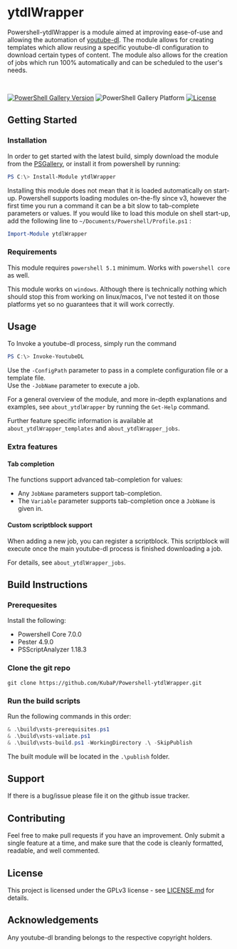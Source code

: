 # ytdlWrapper
Powershell-ytdlWrapper is a module aimed at improving ease-of-use and allowing the automation of [youtube-dl](https://github.com/ytdl-org/youtube-dl). The module allows for creating templates which allow reusing a specific youtube-dl configuration to download certain types of content. The module also allows for the creation of jobs which run 100% automatically and can be scheduled to the user's needs.

<br>

<!-- [![Azure DevOps builds](https://img.shields.io/azure-devops/build/KubaP999/3d9148d2-04d0-4835-b7cb-7bf89bdbf11b/7?label=latest%20build&logo=azure-pipelines)](https://dev.azure.com/KubaP999/ProgramManager/_build/latest?definitionId=7&branchName=development)
[![Azure DevOps coverage](https://img.shields.io/azure-devops/coverage/KubaP999/ProgramManager/7?logo=codecov&logoColor=white)](https://dev.azure.com/KubaP999/ProgramManager/_build/latest?definitionId=7&branchName=development) -->
[![PowerShell Gallery Version](https://img.shields.io/powershellgallery/v/ytdlWrapper?logo=powershell&logoColor=white)](https://www.powershellgallery.com/packages/ytdlWrapper)
![PowerShell Gallery Platform](https://img.shields.io/powershellgallery/p/ytdlWrapper?logo=windows)
[![License](https://img.shields.io/badge/license-GPLv3-blue)](./LICENSE)

## Getting Started
### Installation
In order to get started with the latest build, simply download the module from the [PSGallery](https://www.powershellgallery.com/packages/ytdlWrapper), or install it from powershell by running:
```powershell
PS C:\> Install-Module ytdlWrapper
```
Installing this module does not mean that it is loaded automatically on start-up. Powershell supports loading modules on-the-fly since v3, however the first time you run a command it can be a bit slow to tab-complete parameters or values. If you would like to load this module on shell start-up, add the following line to `~/Documents/Powershell/Profile.ps1` :
```powershell
Import-Module ytdlWrapper
```

### Requirements
This module requires `powershell 5.1` minimum. Works with `powershell core` as well.

This module works on `windows`. Although there is technically nothing which should stop this from working on linux/macos, I've not tested it on those platforms yet so no guarantees that it will work correctly.

## Usage
To Invoke a youtube-dl process, simply run the command
```powershell
PS C:\> Invoke-YoutubeDL
```
Use the `-ConfigPath` parameter to pass in a complete configuration file or a template file.<br>
Use the `-JobName` parameter to execute a job.

For a general overview of the module, and more in-depth explanations and examples, see `about_ytdlWrapper` by running the `Get-Help` command.

Further feature specific information is available at `about_ytdlWrapper_templates` and `about_ytdlWrapper_jobs`.

### Extra features
#### Tab completion
The functions support advanced tab-completion for values:
- Any `JobName` parameters support tab-completion.
- The `Variable` parameter supports tab-completion once a `JobName` is given in.

#### Custom scriptblock support
When adding a new job, you can register a scriptblock. This scriptblock will execute once the main youtube-dl process is finished downloading a job.

For details, see `about_ytdlWrapper_jobs`.
<!-- 
#### -WhatIf and -Confirm support
All functions in this module support these parameters when appropriate.

Use `-WhatIf` to see what changes a function will do.
Use `-Confirm` to require a prompt for every major change.
 -->
## Build Instructions
### Prerequesites
Install the following:
- Powershell Core 7.0.0
- Pester 4.9.0
- PSScriptAnalyzer 1.18.3

### Clone the git repo
```
git clone https://github.com/KubaP/Powershell-ytdlWrapper.git
```

### Run the build scripts

Run the following commands in this order:
```powershell
& .\build\vsts-prerequisites.ps1
& .\build\vsts-valiate.ps1
& .\build\vsts-build.ps1 -WorkingDirectory .\ -SkipPublish
```
The built module will be located in the `.\publish` folder.

## Support
If there is a bug/issue please file it on the github issue tracker.

## Contributing
Feel free to make pull requests if you have an improvement. Only submit a single feature at a time, and make sure that the code is cleanly formatted, readable, and well commented.

## License 
This project is licensed under the GPLv3 license - see [LICENSE.md](./LICENSE) for details.


## Acknowledgements
Any youtube-dl branding belongs to the respective copyright holders.
